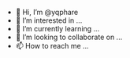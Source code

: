 - 👋 Hi, I’m @yqphare
- 👀 I’m interested in ...
- 🌱 I’m currently learning ...
- 💞️ I’m looking to collaborate on ...
- 📫 How to reach me ...

<!---
yqphare/yqphare is a ✨ special ✨ repository because its `README.md` (this file) appears on your GitHub profile.
You can click the Preview link to take a look at your changes.
--->
